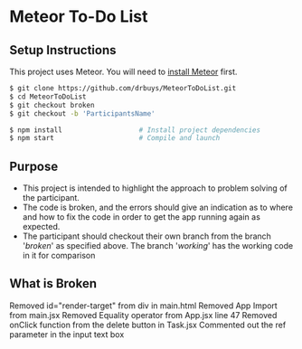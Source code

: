 # Meteor To-Do List

## Setup Instructions
This project uses Meteor. You will need to [install Meteor](https://www.meteor.com/install) first.

```zsh
$ git clone https://github.com/drbuys/MeteorToDoList.git
$ cd MeteorToDoList
$ git checkout broken
$ git checkout -b 'ParticipantsName'

$ npm install                   # Install project dependencies
$ npm start                     # Compile and launch
```

## Purpose
- This project is intended to highlight the approach to problem solving of the participant.
- The code is broken, and the errors should give an indication as to where and how to fix the code in order to get the app running again as expected.
- The participant should checkout their own branch from the branch '*broken*' as specified above. The branch '*working*' has the working code in it for comparison

## What is Broken

Removed id="render-target" from div in main.html
Removed App Import from main.jsx
Removed Equality operator from App.jsx line 47
Removed onClick function from the delete button in Task.jsx
Commented out the ref parameter in the input text box
